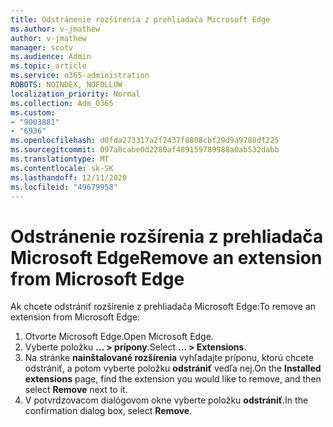```yaml
---
title: Odstránenie rozšírenia z prehliadača Microsoft Edge
ms.author: v-jmathew
author: v-jmathew
manager: scotv
ms.audience: Admin
ms.topic: article
ms.service: o365-administration
ROBOTS: NOINDEX, NOFOLLOW
localization_priority: Normal
ms.collection: Adm_O365
ms.custom:
- "9003881"
- "6936"
ms.openlocfilehash: d0fda273317a2f2437f8808cbf29d9a9788df225
ms.sourcegitcommit: 097a8cabe0d2280af489159789988a0ab532dabb
ms.translationtype: MT
ms.contentlocale: sk-SK
ms.lasthandoff: 12/11/2020
ms.locfileid: "49679958"
---
```

# <a name="remove-an-extension-from-microsoft-edge"></a><span data-ttu-id="ba0d6-102">Odstránenie rozšírenia z prehliadača Microsoft Edge</span><span class="sxs-lookup"><span data-stu-id="ba0d6-102">Remove an extension from Microsoft Edge</span></span>

<span data-ttu-id="ba0d6-103">Ak chcete odstrániť rozšírenie z prehliadača Microsoft Edge:</span><span class="sxs-lookup"><span data-stu-id="ba0d6-103">To remove an extension from Microsoft Edge:</span></span>

1. <span data-ttu-id="ba0d6-104">Otvorte Microsoft Edge.</span><span class="sxs-lookup"><span data-stu-id="ba0d6-104">Open Microsoft Edge.</span></span>
2. <span data-ttu-id="ba0d6-105">Vyberte položku **... > prípony**.</span><span class="sxs-lookup"><span data-stu-id="ba0d6-105">Select **... > Extensions**.</span></span>
3. <span data-ttu-id="ba0d6-106">Na stránke **nainštalované rozšírenia** vyhľadajte príponu, ktorú chcete odstrániť, a potom vyberte položku **odstrániť** vedľa nej.</span><span class="sxs-lookup"><span data-stu-id="ba0d6-106">On the **Installed extensions** page, find the extension you would like to remove, and then select **Remove** next to it.</span></span>
4. <span data-ttu-id="ba0d6-107">V potvrdzovacom dialógovom okne vyberte položku **odstrániť**.</span><span class="sxs-lookup"><span data-stu-id="ba0d6-107">In the confirmation dialog box, select **Remove**.</span></span>
